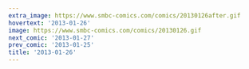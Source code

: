 ```yaml
---
extra_image: https://www.smbc-comics.com/comics/20130126after.gif
hovertext: '2013-01-26'
image: https://www.smbc-comics.com/comics/20130126.gif
next_comic: '2013-01-27'
prev_comic: '2013-01-25'
title: '2013-01-26'
---
```


